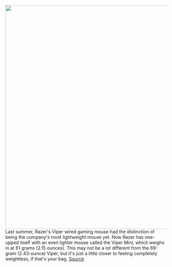 <img src='https://cdn.vox-cdn.com/thumbor/6yz-b5EOFEllO8S1mpWCt6F7EDU=/0x0:2966x1978/1200x800/filters:focal(1246x752:1720x1226)/cdn.vox-cdn.com/uploads/chorus_image/image/66434742/razerviperminihero.0.jpg' width='700px' /><br/>
Last summer, Razer's Viper wired gaming mouse had the distinction of being the company's most lightweight mouse yet. Now Razer has one-upped itself with an even lighter mouse called the Viper Mini, which weighs in at 61 grams (2.15 ounces). This may not be a lot different from the 69-gram (2.43-ounce) Viper, but it's just a little closer to feeling completely weightless, if that's your bag.
<a href='https://www.theverge.com/2020/3/4/21161433/razer-viper-mini-gaming-mouse-price-wired-features'> Source <a/>